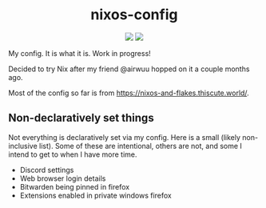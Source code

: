<div align="center">
  <h1>nixos-config</h1>
  <img src="https://img.shields.io/github/last-commit/stuxf/nixos-config?style=for-the-badge&logo=github&logoColor=FF9796&color=FF9796">
  <img src="https://img.shields.io/badge/NixOS-24.11-FF9796?style=for-the-badge&logo=NixOS">
</div>

My config. It is what it is. Work in progress!

Decided to try Nix after my friend @airwuu hopped on it a couple months ago.

Most of the config so far is from https://nixos-and-flakes.thiscute.world/.

## Non-declaratively set things

Not everything is declaratively set via my config. Here is a small (likely non-inclusive list). Some of these are intentional, others are not, and some I intend to get to when I have more time.

- Discord settings
- Web browser login details
- Bitwarden being pinned in firefox
- Extensions enabled in private windows firefox

